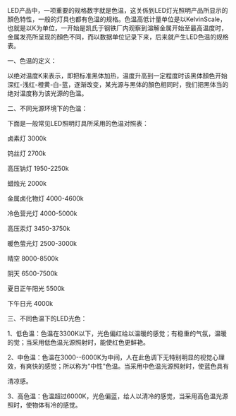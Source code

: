 LED产品中，一项重要的规格数字就是色温，这关係到LED灯光照明产品所显示的顏色特性，一般的灯具也都有色温的规格。色温高低计量单位是以KelvinScale，也就是以K为单位，一开始是凯氏于钢铁厂内观察到溶解金属开始至最高温度时，金属发亮所呈现的顏色不同，而以数据单位记录下来，后来就产生LED色温的规格表。

一、色温的定义：

以绝对温度K来表示，即把标准黑体加热，温度升高到一定程度时该黑体顏色开始深红-浅红-橙黄-白-蓝，逐渐改变，某光源与黑体的顏色相同时，我们把黑体当的绝对温度称为该光源的色温。

二、不同光源环境下的色温：

下面是一般常见LED照明灯具所采用的色温对照表：

卤素灯 3000k

钨丝灯 2700k

高压钠灯 1950-2250k

蜡烛光 2000k

金属卤化物灯 4000-4600k

冷色营光灯 4000-5000k

高压汞灯 3450-3750k

暖色萤光灯 2500-3000k

晴空 8000-8500k

阴天 6500-7500k

夏日正午阳光 5500k

下午日光 4000k

三、不同色温下的LED光色：

1、低色温：色温在3300K以下，光色偏红给以温暖的感觉；有稳重的气氛，温暖的觉；当采用低色温光源照射时，能使红色更鲜艳。

2、中色温：色温在3000--6000K为中间，人在此色调下无特别明显的视觉心理效，有爽快的感觉；所以称为"中性"色温。当采用中色温光源照射时，使蓝色具有

清凉感。

3、高色温：色温超过6000K，光色偏蓝，给人以清冷的感觉，当采用高色温光源照时，使物体有冷的感觉。